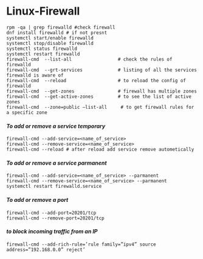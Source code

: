 # Linux-Firewall

```
rpm -qa | grep firewalld #check firewall
dnf install firewalld # if not presnt
systemctl start/enable firewalld
systemctl stop/disable firewalld
systemctl status firewalld
systemctl restart firewalld	
firewall-cmd  --list-all                 # check the rules of firewalld
firewall-cmd  --grt-services             # listing of all the services firewalld is aware of
firewall-cmd  --reload                   # to reload the config of firewalld
firewall-cmd  --get-zones                # firewall has multiple zones
firewall-cmd  --get-active-zones         # to see the list of active zones
firewall-cmd  --zone=public –list-all     # to get firewall rules for a specific zone

```

#### *To add or remove a service temporary*

```
firewall-cmd --add-service=<name_of_service>
firewall-cmd --remove-service=<name_of_service>
firewall-cmd --reload # after reload add service remove autometically
```

#### *To add or remove a service parmanent*

```
firewall-cmd --add-service=<name_of_service> --parmanent
firewall-cmd --remove-service=<name_of_service> --parmanent
systemctl restart firewalld.service	

```

#### *To add or remove a port*

```
firewall-cmd --add-port=20201/tcp
firewall-cmd --remove-port=20201/tcp

```

#### *to block incoming traffic from an IP*
```
firewall-cmd --add-rich-rule=’rule family=”ipv4” source address=”192.168.0.0” reject’
```
